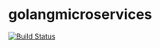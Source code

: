 # golangmicroservices
[![Build Status](https://travis-ci.com/asystemsguy/golangmicroservices.svg?token=KAqL4tBpzwhabEX3Ssk6&branch=master)](https://travis-ci.com/asystemsguy/golangmicroservices)
